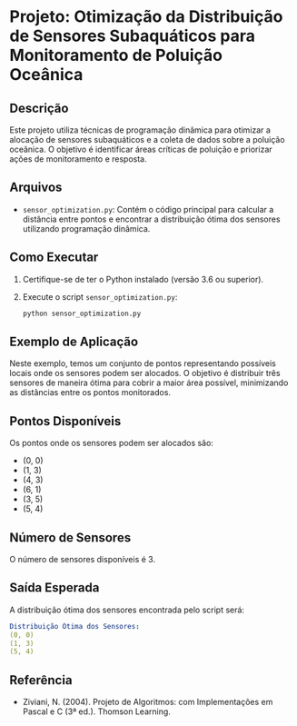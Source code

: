 # Projeto: Otimização da Distribuição de Sensores Subaquáticos para Monitoramento de Poluição Oceânica

## Descrição
Este projeto utiliza técnicas de programação dinâmica para otimizar a alocação de sensores subaquáticos e a coleta de dados sobre a poluição oceânica. O objetivo é identificar áreas críticas de poluição e priorizar ações de monitoramento e resposta.

## Arquivos
- `sensor_optimization.py`: Contém o código principal para calcular a distância entre pontos e encontrar a distribuição ótima dos sensores utilizando programação dinâmica.

## Como Executar
1. Certifique-se de ter o Python instalado (versão 3.6 ou superior).
2. Execute o script `sensor_optimization.py`:

   ```bash
   python sensor_optimization.py
## Exemplo de Aplicação
Neste exemplo, temos um conjunto de pontos representando possíveis locais onde os sensores podem ser alocados. O objetivo é distribuir três sensores de maneira ótima para cobrir a maior área possível, minimizando as distâncias entre os pontos monitorados.

## Pontos Disponíveis
Os pontos onde os sensores podem ser alocados são:
- (0, 0)
- (1, 3)
- (4, 3)
- (6, 1)
- (3, 5)
- (5, 4)

## Número de Sensores
O número de sensores disponíveis é 3.

## Saída Esperada
A distribuição ótima dos sensores encontrada pelo script será:
   ```yaml
   Distribuição Ótima dos Sensores:
   (0, 0)
   (1, 3)
   (5, 4)
   ```
## Referência
- Ziviani, N. (2004). Projeto de Algoritmos: com Implementações em Pascal e C (3ª ed.). Thomson Learning.